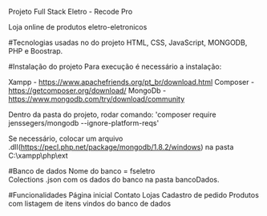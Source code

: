 Projeto Full Stack Eletro - Recode Pro

Loja online de produtos eletro-eletronicos

#Tecnologias usadas no do projeto
 HTML, CSS, JavaScript, MONGODB, PHP e Boostrap.

#Instalação do projeto
 Para execução é necessário a instalação:

 Xampp - https://www.apachefriends.org/pt_br/download.html
 Composer - https://getcomposer.org/download/
 MongoDb - https://www.mongodb.com/try/download/community 

 Dentro da pasta do projeto, rodar comando: 'composer require jenssegers/mongodb --ignore-platform-reqs'

 Se necessário, colocar um arquivo .dll(https://pecl.php.net/package/mongodb/1.8.2/windows) na pasta C:\xampp\php\ext


#Banco de dados
 Nome do banco = fseletro<br>
 Colections .json com os dados do banco na pasta bancoDados.

#Funcionalidades
 Página inicial
 Contato
 Lojas
 Cadastro de pedido
 Produtos com listagem de itens vindos do banco de dados

